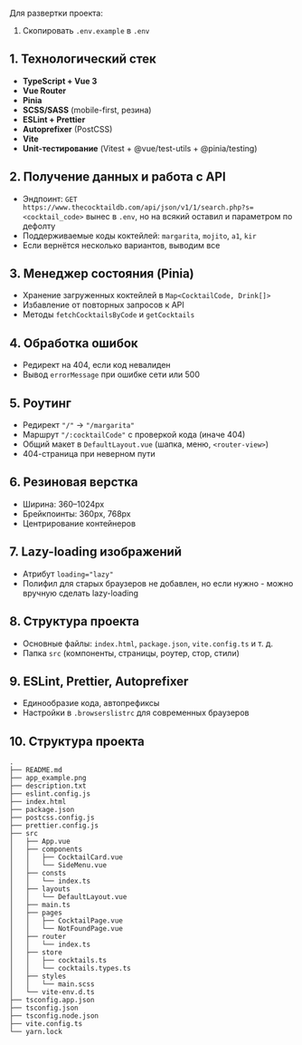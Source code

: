 Для развертки проекта:

1. Скопировать `.env.example` в `.env`

## 1. Технологический стек

- **TypeScript + Vue 3**
- **Vue Router**
- **Pinia**
- **SCSS/SASS** (mobile-first, резина)
- **ESLint + Prettier**
- **Autoprefixer** (PostCSS)
- **Vite**
- **Unit-тестирование** (Vitest + @vue/test-utils + @pinia/testing)

## 2. Получение данных и работа с API

- Эндпоинт: `GET https://www.thecocktaildb.com/api/json/v1/1/search.php?s=<cocktail_code>` вынес в `.env`, но на всякий оставил и параметром по дефолту
- Поддерживаемые коды коктейлей: `margarita`, `mojito`, `a1`, `kir`
- Если вернётся несколько вариантов, выводим все

## 3. Менеджер состояния (Pinia)

- Хранение загруженных коктейлей в `Map<CocktailCode, Drink[]>`
- Избавление от повторных запросов к API
- Методы `fetchCocktailsByCode` и `getCocktails`

## 4. Обработка ошибок

- Редирект на 404, если код невалиден
- Вывод `errorMessage` при ошибке сети или 500

## 5. Роутинг

- Редирект `"/"` → `"/margarita"`
- Маршрут `"/:cocktailCode"` с проверкой кода (иначе 404)
- Общий макет в `DefaultLayout.vue` (шапка, меню, `<router-view>`)
- 404-страница при неверном пути

## 6. Резиновая верстка

- Ширина: 360–1024px
- Брейкпоинты: 360px, 768px
- Центрирование контейнеров

## 7. Lazy-loading изображений

- Атрибут `loading="lazy"`
- Полифил для старых браузеров не добавлен, но если нужно - можно вручную сделать lazy-loading

## 8. Структура проекта

- Основные файлы: `index.html`, `package.json`, `vite.config.ts` и т. д.
- Папка `src` (компоненты, страницы, роутер, стор, стили)

## 9. ESLint, Prettier, Autoprefixer

- Единообразие кода, автопрефиксы
- Настройки в `.browserslistrc` для современных браузеров

## 10. Структура проекта

```
.
├── README.md
├── app_example.png
├── description.txt
├── eslint.config.js
├── index.html
├── package.json
├── postcss.config.js
├── prettier.config.js
├── src
│   ├── App.vue
│   ├── components
│   │   ├── CocktailCard.vue
│   │   └── SideMenu.vue
│   ├── consts
│   │   └── index.ts
│   ├── layouts
│   │   └── DefaultLayout.vue
│   ├── main.ts
│   ├── pages
│   │   ├── CocktailPage.vue
│   │   └── NotFoundPage.vue
│   ├── router
│   │   └── index.ts
│   ├── store
│   │   ├── cocktails.ts
│   │   └── cocktails.types.ts
│   ├── styles
│   │   └── main.scss
│   └── vite-env.d.ts
├── tsconfig.app.json
├── tsconfig.json
├── tsconfig.node.json
├── vite.config.ts
└── yarn.lock

```
